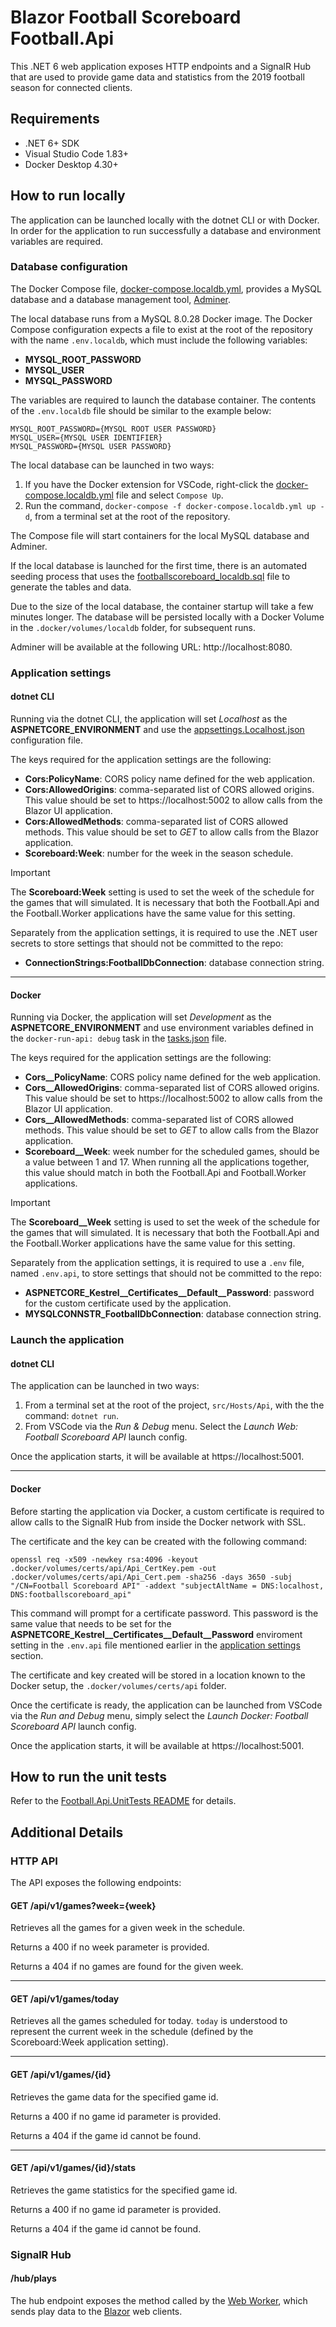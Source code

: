 # Blazor Football Scoreboard Football.Api

This .NET 6 web application exposes HTTP endpoints and a SignalR Hub that are used to provide game data and statistics from the 2019 football season for connected clients.

## Requirements

- .NET 6+ SDK
- Visual Studio Code 1.83+
- Docker Desktop 4.30+

## How to run locally

The application can be launched locally with the dotnet CLI or with Docker.
In order for the application to run successfully a database and environment variables are required.

### Database configuration

The Docker Compose file, [docker-compose.localdb.yml](/docker-compose.localdb.yml), provides a MySQL database and a database management tool, [Adminer](https://www.adminer.org/).

The local database runs from a MySQL 8.0.28 Docker image. The Docker Compose configuration expects a file to exist at the root of the repository with the name `.env.localdb`, which must include the following variables:
- **MYSQL_ROOT_PASSWORD**
- **MYSQL_USER**
- **MYSQL_PASSWORD**

The variables are required to launch the database container.
The contents of the `.env.localdb` file should be similar to the example below:

```
MYSQL_ROOT_PASSWORD={MYSQL ROOT USER PASSWORD}
MYSQL_USER={MYSQL USER IDENTIFIER}
MYSQL_PASSWORD={MYSQL USER PASSWORD}
```

The local database can be launched in two ways:

1. If you have the Docker extension for VSCode, right-click the [docker-compose.localdb.yml](/docker-compose.localdb.yml) file and select `Compose Up`.
2. Run the command, `docker-compose -f docker-compose.localdb.yml up -d`, from a terminal set at the root of the repository.

The Compose file will start containers for the local MySQL database and Adminer.

If the local database is launched for the first time, there is an automated seeding process that uses the [footballscoreboard_localdb.sql](/scripts/localdb/footballscoreboard_localdb.sql) file to generate the tables and data.

Due to the size of the local database, the container startup will take a few minutes longer.
The database will be persisted locally with a Docker Volume in the `.docker/volumes/localdb` folder, for subsequent runs.

Adminer will be available at the following URL: http&ZeroWidthSpace;://localhost:8080.

### Application settings

#### dotnet CLI

Running via the dotnet CLI, the application will set *Localhost* as the **ASPNETCORE_ENVIRONMENT** and use the [appsettings.Localhost.json](/src/Hosts/Api/appsettings.Localhost.json) configuration file.

The keys required for the application settings are the following:
- **Cors:PolicyName**: CORS policy name defined for the web application.
- **Cors:AllowedOrigins**: comma-separated list of CORS allowed origins. This value should be set to https&ZeroWidthSpace;://localhost:5002 to allow calls from the Blazor UI application.
- **Cors:AllowedMethods**: comma-separated list of CORS allowed methods.  This value should be set to *GET* to allow calls from the Blazor application.
- **Scoreboard:Week**: number for the week in the season schedule.

> [!IMPORTANT]
> The **Scoreboard:Week** setting is used to set the week of the schedule for the games that will simulated.
> It is necessary that both the Football.Api and the Football.Worker applications have the same value for this setting.

Separately from the application settings, it is required to use the .NET user secrets to store settings that should not be committed to the repo:
- **ConnectionStrings:FootballDbConnection**: database connection string.

---

#### Docker

Running via Docker, the application will set *Development* as the **ASPNETCORE_ENVIRONMENT** and use environment variables defined in the `docker-run-api: debug` task in the [tasks.json](/.vscode/tasks.json) file.

The keys required for the application settings are the following:
- **Cors__PolicyName**: CORS policy name defined for the web application.
- **Cors__AllowedOrigins**: comma-separated list of CORS allowed origins. This value should be set to https&ZeroWidthSpace;://localhost:5002 to allow calls from the Blazor UI application.
- **Cors__AllowedMethods**: comma-separated list of CORS allowed methods.  This value should be set to *GET* to allow calls from the Blazor application.
- **Scoreboard__Week**: week number for the scheduled games, should be a value between 1 and 17. When running all the applications together, this value should match in both the Football.Api and Football.Worker applications.

> [!IMPORTANT]
> The **Scoreboard__Week** setting is used to set the week of the schedule for the games that will simulated.
> It is necessary that both the Football.Api and the Football.Worker applications have the same value for this setting.

Separately from the application settings, it is required to use a `.env` file, named `.env.api`, to store settings that should not be committed to the repo:
- **ASPNETCORE_Kestrel__Certificates__Default__Password**: password for the custom certificate used by the application.
- **MYSQLCONNSTR_FootballDbConnection**: database connection string.

### Launch the application

#### dotnet CLI

The application can be launched in two ways:
1. From a terminal set at the root of the project, `src/Hosts/Api`, with the the command: `dotnet run`.
2. From VSCode via the *Run & Debug* menu. Select the *Launch Web: Football Scoreboard API* launch config.

Once the application starts, it will be available at https&ZeroWidthSpace;://localhost:5001.

---

#### Docker

Before starting the application via Docker, a custom certificate is required to allow calls to the SignalR Hub from inside the Docker network with SSL.

The certificate and the key can be created with the following command:

```
openssl req -x509 -newkey rsa:4096 -keyout .docker/volumes/certs/api/Api_CertKey.pem -out .docker/volumes/certs/api/Api_Cert.pem -sha256 -days 3650 -subj "/CN=Football Scoreboard API" -addext "subjectAltName = DNS:localhost, DNS:footballscoreboard_api"
```

This command will prompt for a certificate password. This password is the same value that needs to be set for the **ASPNETCORE_Kestrel__Certificates__Default__Password** enviroment setting in the `.env.api` file mentioned earlier in the [application settings](#application-settings) section.

The certificate and key created will be stored in a location known to the Docker setup, the `.docker/volumes/certs/api` folder.

Once the certificate is ready, the application can be launched from VSCode via the *Run and Debug* menu, simply select the *Launch Docker: Football Scoreboard API* launch config.

Once the application starts, it will be available at https&ZeroWidthSpace;://localhost:5001.

## How to run the unit tests

Refer to the [Football.Api.UnitTests README](/tests/Football.Api.UnitTests/README.md) for details.

## Additional Details

### HTTP API

The API exposes the following endpoints:

#### GET /api/v1/games?week={week}

Retrieves all the games for a given week in the schedule.

Returns a 400 if no week parameter is provided.

Returns a 404 if no games are found for the given week.

---

#### GET /api/v1/games/today

Retrieves all the games scheduled for today.
`today` is understood to represent the current week in the schedule (defined by the Scoreboard:Week application setting).

---

#### GET /api/v1/games/{id}

Retrieves the game data for the specified game id.

Returns a 400 if no game id parameter is provided.

Returns a 404 if the game id cannot be found.

---

#### GET /api/v1/games/{id}/stats

Retrieves the game statistics for the specified game id.

Returns a 400 if no game id parameter is provided.

Returns a 404 if the game id cannot be found.

### SignalR Hub

#### /hub/plays

The hub endpoint exposes the method called by the [Web
Worker](/src/Hosts/Football.Worker), which sends play data to the [Blazor](/src/Hosts/Football.Blazor) web clients.
